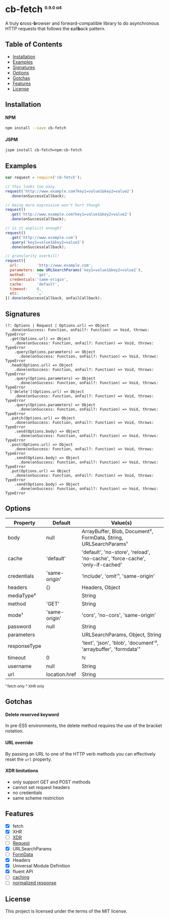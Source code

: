 # cb-fetch <sup><small style="font-size:small">0.9.0 α4</small></sup>

A truly **c**ross-**b**rowser and forward-compatible library to do asynchronous HTTP requests that follows the **c**all**b**ack pattern.

## Table of Contents
  - [Installation](#installation)
  - [Examples](#examples)
  - [Signatures](#signatures)
  - [Options](#options)
  - [Gotchas](#gotchas)
  - [Features](#features)
  - [License](#license)

## Installation
#### NPM
```sh
npm install --save cb-fetch
```
#### JSPM
```sh
jspm install cb-fetch=npm:cb-fetch
```

## Examples
```js
var request = require('cb-fetch');

// this looks too easy
request('http://www.example.com?key1=value1&key2=value2')
  .done(onSuccessCallback);

// being more expressive won't hurt though
request()
  .get('http://www.example.com?key1=value1&key2=value2')
  .done(onSuccessCallback);

// is it explicit enough?
request()
  .get('http://www.example.com')
  .query('key1=value1&key2=value2')
  .done(onSuccessCallback);

// granularity overkill!
request({
  url:        'http://www.example.com',
  parameters: new URLSearchParams('key1=value1&key2=value2'),
  method:     'get',
  credentials:'same-origin',
  cache:      'default',
  timeout:    0,
  etc:        '…'
}).done(onSuccessCallback, onFailCallback);
```

## Signatures
```
(?: Options | Request | Options.url) => Object
  .done(onSuccess: Function, onFail?: Function) => Void, throws: TypeError
  .get(Options.url) => Object
    .done(onSuccess: Function, onFail?: Function) => Void, throws: TypeError
    .query(Options.parameters) => Object
      .done(onSuccess: Function, onFail?: Function) => Void, throws: TypeError
  .head(Options.url) => Object
    .done(onSuccess: Function, onFail?: Function) => Void, throws: TypeError
    .query(Options.parameters) => Object
      .done(onSuccess: Function, onFail?: Function) => Void, throws: TypeError
  ['delete'](Options.url) => Object
    .done(onSuccess: Function, onFail?: Function) => Void, throws: TypeError
    .query(Options.parameters) => Object
      .done(onSuccess: Function, onFail?: Function) => Void, throws: TypeError
  .patch(Options.url) => Object
    .done(onSuccess: Function, onFail?: Function) => Void, throws: TypeError
    .send(Options.body) => Object
      .done(onSuccess: Function, onFail?: Function) => Void, throws: TypeError
  .post(Options.url) => Object
    .done(onSuccess: Function, onFail?: Function) => Void, throws: TypeError
    .send(Options.body) => Object
      .done(onSuccess: Function, onFail?: Function) => Void, throws: TypeError
  .put(Options.url) => Object
    .done(onSuccess: Function, onFail?: Function) => Void, throws: TypeError
    .send(Options.body) => Object
      .done(onSuccess: Function, onFail?: Function) => Void, throws: TypeError
```

## Options
Property | Default | Value(s)
-------- | ------- | --------
body         | null          | ArrayBuffer, Blob, Document², FormData, String, URLSearchParams¹
cache        | 'default'     | 'default', 'no-store', 'reload', 'no-cache', 'force-cache', 'only-if-cached'
credentials  | 'same-origin' | 'include', 'omit'¹, 'same-origin'
headers      | {}            | Headers, Object
mediaType²   |               | String
method       | 'GET'         | String
mode¹        | 'same-origin' | 'cors', 'no-cors', 'same-origin'
password     | null          | String
parameters   |               | URLSearchParams, Object, String
responseType |               | 'text', 'json', 'blob', 'document'², 'arraybuffer', 'formdata'¹
timeout      | 0             | ℕ
username     | null          | String
url          | location.href | String

<sup>¹ fetch only
² XHR only</sup>

## Gotchas
#### Delete reserved keyword
In pre-ES5 environments, the delete method requires the use of the bracket notation.
#### URL override
By passing an URL to one of the HTTP verb methods you can effectively reset the `url` property.
#### XDR limitations
- only support GET and POST methods
- cannot set request headers
- no credentials
- same scheme restriction

## Features
- [x] fetch
- [x] XHR
- [ ] [XDR](../../issues/2)
- [ ] [Request](../../issues/5)
- [x] URLSearchParams
- [ ] [FormData](../../issues/3)
- [x] Headers
- [x] Universal Module Definition
- [x] fluent API
- [ ] [caching](../../issues/4)
- [ ] [normalized response](../../issues/9)

## License
This project is licensed under the terms of the MIT license.